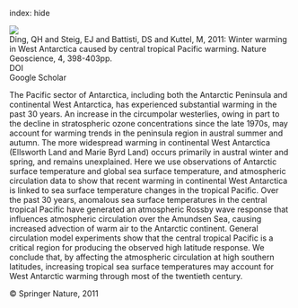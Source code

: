 index: hide

<div class="Citation">
    <div class="Citation-thumb CitationThumb-linked"  data-href="https://doi.org/10.1038/ngeo1129">
      <img src="https://static.claimspace.cloud/climate-study-static/refs/thumbs/14/Ding_et_al_2011-thumb.png" />
    </div>

  <div class="Citation-body">
    <div class="Citation-text">Ding, QH and Steig, EJ and Battisti, DS and Kuttel, M, 2011: Winter warming in West Antarctica caused by central tropical Pacific warming. <span class="Article-journal">Nature Geoscience, </span><span class="Article-volume">4, </span>398-403pp.</div>
    <div class="Citation-links">
      <div class="CitationLink" data-href="https://doi.org/10.1038/ngeo1129">
        <div class="CitationLink-icon CitationLink-Doi"></div>
        <div class="CitationLink-text">DOI</div>
      </div>
      <div class="CitationLink" data-href="https://scholar.google.com/scholar?q=10.1038/ngeo1129">
        <div class="CitationLink-icon CitationLink-Scholar"></div>
        <div class="CitationLink-text">Google Scholar</div>
      </div>
    </div>
  </div>
</div>

The Pacific sector of Antarctica, including both the Antarctic Peninsula and continental West Antarctica, has experienced substantial warming in the past 30 years. An increase in the circumpolar westerlies, owing in part to the decline in stratospheric ozone concentrations since the late 1970s, may account for warming trends in the peninsula region in austral summer and autumn. The more widespread warming in continental West Antarctica (Ellsworth Land and Marie Byrd Land) occurs primarily in austral winter and spring, and remains unexplained. Here we use observations of Antarctic surface temperature and global sea surface temperature, and atmospheric circulation data to show that recent warming in continental West Antarctica is linked to sea surface temperature changes in the tropical Pacific. Over the past 30 years, anomalous sea surface temperatures in the central tropical Pacific have generated an atmospheric Rossby wave response that influences atmospheric circulation over the Amundsen Sea, causing increased advection of warm air to the Antarctic continent. General circulation model experiments show that the central tropical Pacific is a critical region for producing the observed high latitude response. We conclude that, by affecting the atmospheric circulation at high southern latitudes, increasing tropical sea surface temperatures may account for West Antarctic warming through most of the twentieth century.

<div class="Citation-copy">
&copy; Springer Nature, 2011
</div>
